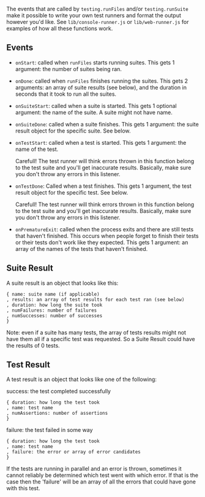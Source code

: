 The events that are called by `testing.runFiles` and/or `testing.runSuite` make
it possible to write your own test runners and format the output however you'd
like.  See `lib/console-runner.js` or `lib/web-runner.js` for examples of how
all these functions work.

Events
------
+ `onStart`: called when `runFiles` starts running suites.  This gets 1 argument:
  the number of suites being ran.

+ `onDone`: called when `runFiles` finishes running the suites.  This gets 2
  arguments: an array of suite results (see below), and the duration in seconds
  that it took to run all the suites.

+ `onSuiteStart`: called when a suite is started.  This gets 1 optional argument:
  the name of the suite.  A suite might not have name.

+ `onSuiteDone`: called when a suite finishes. This gets 1 argument: the suite
  result object for the specific suite. See below.

+ `onTestStart`: called when a test is started. This gets 1 argument: the name of
  the test.

  Carefull! The test runner will think errors thrown in this function belong to
  the test suite and you'll get inaccurate results.  Basically, make sure you
  don't throw any errors in this listener.

+ `onTestDone`: Called when a test finishes. This gets 1 argument, the test
  result object for the specific test.  See below.

  Carefull! The test runner will think errors thrown in this function belong to
  the test suite and you'll get inaccurate results.  Basically, make sure you
  don't throw any errors in this listener.

+ `onPrematureExit`: called when the process exits and there are still tests that
  haven't finished. This occurs when people forget to finish their tests or their
  tests don't work like they expected.  This gets 1 argument: an array of the
  names of the tests that haven't finished.

Suite Result
------------
A suite result is an object that looks like this:

    { name: suite name (if applicable)
    , results: an array of test results for each test ran (see below)
    , duration: how long the suite took
    , numFailures: number of failures
    , numSuccesses: number of successes
    }

Note: even if a suite has many tests, the array of tests results might not have
them all if a specific test was requested.  So a Suite Result could have the
results of 0 tests.

Test Result
-----------
A test result is an object that looks like one of the following:

success: the test completed successfully

    { duration: how long the test took
    , name: test name
    , numAssertions: number of assertions
    }

failure: the test failed in some way

    { duration: how long the test took
    , name: test name
    , failure: the error or array of error candidates
    }

If the tests are running in parallel and an error is thrown, sometimes it cannot 
reliably be determined which test went with which error.  If that is the case
then the 'failure' will be an array of all the errors that could have gone with
this test.
